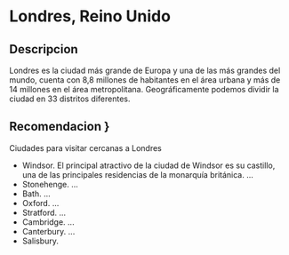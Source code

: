 # Londres, Reino Unido

## Descripcion
Londres es la ciudad más grande de Europa y una de las más grandes del mundo, cuenta con 8,8 millones de habitantes en el área urbana y más de 14 millones en el área metropolitana. Geográficamente podemos dividir la ciudad en 33 distritos diferentes.

## Recomendacion }
Ciudades para visitar cercanas a Londres
- Windsor. El principal atractivo de la ciudad de Windsor es su castillo, una de las principales residencias de la monarquía británica. ...
- Stonehenge. ...
- Bath. ...
- Oxford. ...
- Stratford. ...
- Cambridge. ...
- Canterbury. ...
- Salisbury.
